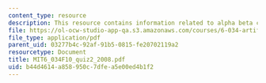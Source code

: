 ```yaml
---
content_type: resource
description: This resource contains information related to alpha beta cold war.
file: https://ol-ocw-studio-app-qa.s3.amazonaws.com/courses/6-034-artificial-intelligence-fall-2010/b44d4614a858950c7dfea5e00ed4b1f2_MIT6_034F10_quiz2_2008.pdf
file_type: application/pdf
parent_uid: 03277b4c-92af-91b5-0815-fe20702119a2
resourcetype: Document
title: MIT6_034F10_quiz2_2008.pdf
uid: b44d4614-a858-950c-7dfe-a5e00ed4b1f2
---
```

